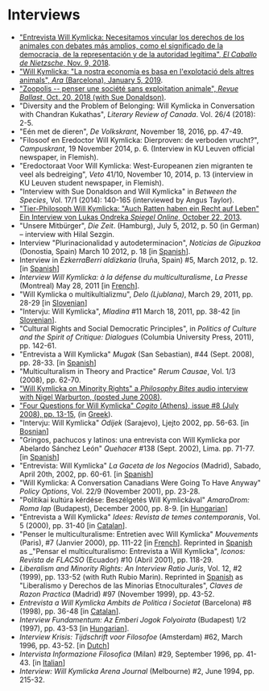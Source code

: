 # Interviews

- ["Entrevista Will Kymlicka: Necesitamos vincular los derechos de los animales con debates más amplios, como el significado de la democracia, de la representación y de la autoridad legítima", _El Caballo de Nietzsche_, Nov. 9, 2018](https://www.eldiario.es/caballodenietzsche/Necesitamos-significado-democracia-representacion-autoridad_6_834026621.html).
- ["Will Kymlicka: "La nostra economia es basa en l'explotació dels altres animals", _Ara_ (Barcelona), January 5, 2019](https://www.ara.cat/dossier/Will-Kymlicka-economia-explotacio-animals_0_2156784336.html).
- ["Zoopolis -- penser une société sans exploitation animale", _Revue Ballast_, Oct. 20, 2018 (with Sue Donaldson)](https://www.revue-ballast.fr/zoopolis-penser-une-societe-sans-exploitation-animale/).
- "Diversity and the Problem of Belonging: Will Kymlicka in Conversation with Chandran Kukathas", _Literary Review of Canada_. Vol. 26/4 (2018): 2-5.
- "Eén met de dieren", _De Volkskrant_, November 18, 2016, pp. 47-49.
- "Filosoof en Eredoctor Will Kymlicka: Dierproven: de verboden vrucht?", _Campuskrant_, 19 November 2014, p. 6\. (Interview in KU Leuven official newspaper, in Flemish).
- "Eredoctoraat Voor Will Kymlicka: West-Europeanen zien migranten te veel als bedreiging", _Veto_ 41/10, November 10, 2014, p. 13 (interview in KU Leuven student newspaper, in Flemish).
- "Interview with Sue Donaldson and Will Kymlicka" in _Between the Species_, Vol. 17/1 (2014): 140-165 (interviewed by Angus Taylor).
- ["Tier-Philosoph Will Kymlicka: "Auch Ratten haben ein Recht auf Leben" Ein Interview von Lukas Ondreka _Spiegel Online_, October 22, 2013](http://www.spiegel.de/kultur/literatur/zoopolis-will-kymlicka-ueber-rechte-fuer-tiere-a-928603.html).
- "Unsere Mitbürger", _Die Zeit_. (Hamburg), July 5, 2012, p. 50 (in German) – interview with Hilal Sezgin.
- Interview "Plurinacionalidad y autodeterminacion", _Noticias de Gipuzkoa_ (Donostia, Spain) March 10 2012, p. 18 [in [Spanish](/publications/translated/spanish)].
- Interview in _EzkerraBerri aldizkaria_ (Iruña, Spain) #5, March 2012, p. 12\. [in [Spanish](/publications/translated/spanish)]
- _Interview Will Kymlicka: à la défense du multiculturalisme_, _La Presse_ (Montreal) May 28, 2011 [in [French](/publications/translated/french)].
- "Will Kymlicka o multikultializmu", _Delo (Ljublana)_, March 29, 2011, pp. 28-29 [in [Slovenian](/publications/translated/slovenian)]
- "Intervju: Will Kymlicka", _Mladina_ #11 March 18, 2011, pp. 38-42 [in [Slovenian](/publications/translated/slovenian)].
- "Cultural Rights and Social Democratic Principles", in _Politics of Culture and the Spirit of Critique: Dialogues_ (Columbia University Press, 2011), pp. 142-61.
- "Entrevista a Will Kymlicka" _Mugak_ (San Sebastian), #44 (Sept. 2008), pp. 28-33\. [in [Spanish](/publications/translated/spanish)]
- "Multiculturalism in Theory and Practice" _Rerum Causae_, Vol. 1/3 (2008), pp. 62-70.
- ["Will Kymlicka on Minority Rights" a _Philosophy Bites_ audio interview with Nigel Warburton, (posted June 2008)](http://nigelwarburton.typepad.com/philosophy_bites/2008/06/will-kymlicka-o.html).
- ["Four Questions for Will Kymlicka" _Cogito_ (Athens), issue #8 (July 2008), pp. 13-15](http://www.nnet.gr/cogitoENfiles/cogito08-kymlicka.htm), (in [Greek](/publications/translated/greek)).
- "Intervju: Will Kymlicka" _Odijek_ (Sarajevo), Ljejto 2002, pp. 56-63\. [in [Bosnian](/publications/translated/bosnian)]
- "Gringos, pachucos y latinos: una entrevista con Will Kymlicka por Abelardo Sánchez León" _Quehacer_ #138 (Sept. 2002), Lima. pp. 71-77\. [in [Spanish](/publications/translated/spanish)]
- "Entrevista: Will Kymlicka" _La Gaceta de los Negocios_ (Madrid), Sabado, April 20th, 2002, pp. 60-61\. [in [Spanish](/publications/translated/spanish)]
- "Will Kymlicka: A Conversation Canadians Were Going To Have Anyway" _Policy Options_, Vol. 22/9 (November 2001), pp. 23-28.
- "Politikai kultúra kérdése: Beszélgetés Will Kymlickával" _AmaroDrom: Roma lap_ (Budapest), December 2000, pp. 8-9\. [in [Hungarian](/publications/translated/hungarian)]
- "Entrevista a Will Kymlicka" _Idees: Revista de temes contemporanis_, Vol. 5 (2000), pp. 31-40 [in [Catalan](/publications/translated/catalan)].
- "Penser le multiculturalisme: Entretien avec Will Kymlicka" _Mouvements_ (Paris), #7 (Janvier 2000), pp. 111-22 [in [French](/publications/translated/french)]. Reprinted in [Spanish](/publications/translated/spanish) as _"Pensar el multiculturalismo: Entrevista a Will Kymlicka", _Iconos: Revista de FLACSO_ (Ecuador) #10 (Abril 2001), pp. 118-29.
- _Liberalism and Minority Rights: An Interview_ _Ratio Juris_, Vol. 12, #2 (1999), pp. 133-52 (with Ruth Rubio Marin). Reprinted in [Spanish](/publications/translated/spanish) as "Liberalismo y Derechos de las Minorias Etnoculturales", _Claves de Razon Practica_ (Madrid) #97 (November 1999), pp. 43-52.
- _Entrevista a Will Kymlicka_ _Ambits de Politica i Societat_ (Barcelona) #8 (1998), pp. 36-48 [in [Catalan](/publications/translated/catalan)].
- _Interview_ _Fundamentum: Az Emberi Jogok Folyoirata_ (Budapest) 1/2 (1997), pp. 43-53 [in [Hungarian](/publications/translated/hungarian)].
- _Interview_ _Krisis: Tijdschrift voor Filosofoe_ (Amsterdam) #62, March 1996, pp. 43-52\. [in [Dutch](/publications/translated/dutch)]
- _Intervista_ _Informazione Filosofica_ (Milan) #29, September 1996, pp. 41-43\. [in [Italian](/publications/translated/italian)]
- _Interview: Will Kymlicka_ _Arena Journal_ (Melbourne) #2, June 1994, pp. 215-32.
